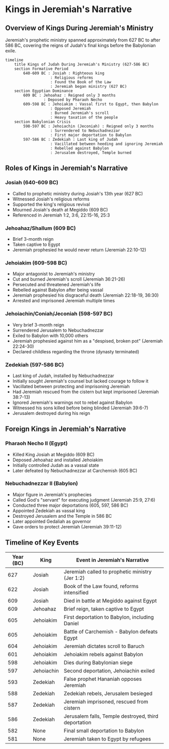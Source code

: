 # Kings in Jeremiah's Narrative

## Overview of Kings During Jeremiah's Ministry

Jeremiah's prophetic ministry spanned approximately from 627 BC to after 586 BC, covering the reigns of Judah's final kings before the Babylonian exile.

```mermaid
timeline
    title Kings of Judah During Jeremiah's Ministry (627-586 BC)
    section Formative Period
        640-609 BC : Josiah : Righteous king
                    : Religious reforms
                    : Found the Book of the Law
                    : Jeremiah began ministry (627 BC)
    section Egyptian Dominance
        609 BC : Jehoahaz : Reigned only 3 months
                 : Deposed by Pharaoh Necho
        609-598 BC : Jehoiakim : Vassal first to Egypt, then Babylon
                    : Opposed Jeremiah
                    : Burned Jeremiah's scroll
                    : Heavy taxation of the people
    section Babylonian Crisis
        598-597 BC : Jehoiachin (Jeconiah) : Reigned only 3 months
                    : Surrendered to Nebuchadnezzar
                    : First major deportation to Babylon
        597-586 BC : Zedekiah : Last king of Judah
                    : Vacillated between heeding and ignoring Jeremiah
                    : Rebelled against Babylon
                    : Jerusalem destroyed, Temple burned
```

## Roles of Kings in Jeremiah's Narrative

### Josiah (640-609 BC)
- Called to prophetic ministry during Josiah's 13th year (627 BC)
- Witnessed Josiah's religious reforms
- Supported the king's religious revival
- Mourned Josiah's death at Megiddo (609 BC)
- Referenced in Jeremiah 1:2, 3:6, 22:15-16, 25:3

### Jehoahaz/Shallum (609 BC)
- Brief 3-month reign
- Taken captive to Egypt
- Jeremiah prophesied he would never return (Jeremiah 22:10-12)

### Jehoiakim (609-598 BC)
- Major antagonist to Jeremiah's ministry
- Cut and burned Jeremiah's scroll (Jeremiah 36:21-26)
- Persecuted and threatened Jeremiah's life
- Rebelled against Babylon after being vassal
- Jeremiah prophesied his disgraceful death (Jeremiah 22:18-19, 36:30)
- Arrested and imprisoned Jeremiah multiple times

### Jehoiachin/Coniah/Jeconiah (598-597 BC)
- Very brief 3-month reign
- Surrendered Jerusalem to Nebuchadnezzar
- Exiled to Babylon with 10,000 others
- Jeremiah prophesied against him as a "despised, broken pot" (Jeremiah 22:24-30)
- Declared childless regarding the throne (dynasty terminated)

### Zedekiah (597-586 BC)
- Last king of Judah, installed by Nebuchadnezzar
- Initially sought Jeremiah's counsel but lacked courage to follow it
- Vacillated between protecting and imprisoning Jeremiah
- Had Jeremiah rescued from the cistern but kept imprisoned (Jeremiah 38:7-13)
- Ignored Jeremiah's warnings not to rebel against Babylon
- Witnessed his sons killed before being blinded (Jeremiah 39:6-7)
- Jerusalem destroyed during his reign

## Foreign Kings in Jeremiah's Narrative

### Pharaoh Necho II (Egypt)
- Killed King Josiah at Megiddo (609 BC)
- Deposed Jehoahaz and installed Jehoiakim
- Initially controlled Judah as a vassal state
- Later defeated by Nebuchadnezzar at Carchemish (605 BC)

### Nebuchadnezzar II (Babylon)
- Major figure in Jeremiah's prophecies
- Called God's "servant" for executing judgment (Jeremiah 25:9, 27:6)
- Conducted three major deportations (605, 597, 586 BC)
- Appointed Zedekiah as vassal king
- Destroyed Jerusalem and the Temple in 586 BC
- Later appointed Gedaliah as governor
- Gave orders to protect Jeremiah (Jeremiah 39:11-12)

## Timeline of Key Events

| Year (BC) | King | Event in Jeremiah's Narrative |
|-----------|------|--------------------------------|
| 627 | Josiah | Jeremiah called to prophetic ministry (Jer 1:2) |
| 622 | Josiah | Book of the Law found, reforms intensified |
| 609 | Josiah | Died in battle at Megiddo against Egypt |
| 609 | Jehoahaz | Brief reign, taken captive to Egypt |
| 605 | Jehoiakim | First deportation to Babylon, including Daniel |
| 605 | Jehoiakim | Battle of Carchemish - Babylon defeats Egypt |
| 604 | Jehoiakim | Jeremiah dictates scroll to Baruch |
| 601 | Jehoiakim | Jehoiakim rebels against Babylon |
| 598 | Jehoiakim | Dies during Babylonian siege |
| 597 | Jehoiachin | Second deportation, Jehoiachin exiled |
| 593 | Zedekiah | False prophet Hananiah opposes Jeremiah |
| 588 | Zedekiah | Zedekiah rebels, Jerusalem besieged |
| 587 | Zedekiah | Jeremiah imprisoned, rescued from cistern |
| 586 | Zedekiah | Jerusalem falls, Temple destroyed, third deportation |
| 582 | None | Final small deportation to Babylon |
| 581 | None | Jeremiah taken to Egypt by refugees |